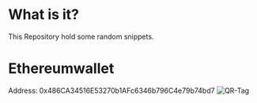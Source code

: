 What is it?
===========
This Repository hold some random snippets. 

Ethereumwallet
==============

Address: 0x486CA34516E53270b1AFc6346b796C4e79b74bd7
![QR-Tag](https://github.com/banduri/snippets/raw/master/ethQR.ong)

